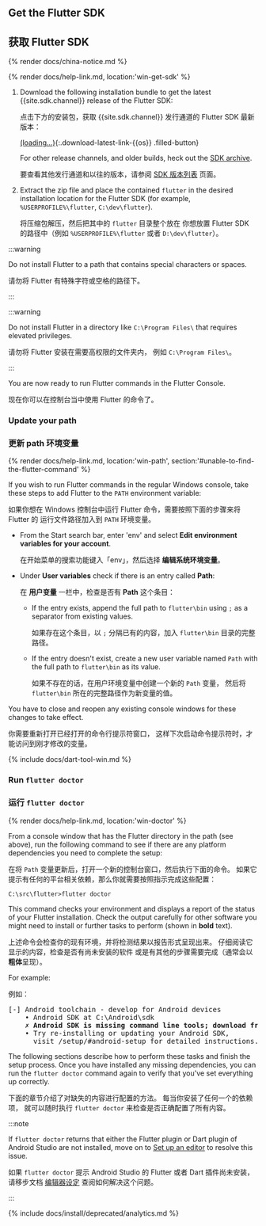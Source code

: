 ## Get the Flutter SDK

## 获取 Flutter SDK

{% render docs/china-notice.md %}

{% render docs/help-link.md, location:'win-get-sdk' %}

 1. Download the following installation bundle to get the latest
    {{site.sdk.channel}} release of the Flutter SDK:

    点击下方的安装包，获取 {{site.sdk.channel}} 发行通道的 Flutter SDK 最新版本：

    [(loading...)](#){:.download-latest-link-{{os}} .filled-button}

    For other release channels, and older builds,
    heck out the [SDK archive][].

    要查看其他发行通道和以往的版本，请参阅
    [SDK 版本列表][SDK archive] 页面。

 1. Extract the zip file and place the contained `flutter`
    in the desired installation location for the Flutter SDK
    (for example, `%USERPROFILE%\flutter`, `C:\dev\flutter`).

    将压缩包解压，然后把其中的 `flutter` 目录整个放在
    你想放置 Flutter SDK 的路径中（例如 `%USERPROFILE%\flutter` 或者 `D:\dev\flutter`）。

:::warning

Do not install Flutter to a path that contains special
characters or spaces.

请勿将 Flutter 有特殊字符或空格的路径下。

:::

:::warning

Do not install Flutter in a directory like
`C:\Program Files\` that requires elevated privileges.

请勿将 Flutter 安装在需要高权限的文件夹内，
例如 `C:\Program Files\`。

:::

You are now ready to run Flutter commands in the Flutter Console.

现在你可以在控制台当中使用 Flutter 的命令了。

### Update your path

### 更新 path 环境变量

{% render docs/help-link.md, location:'win-path', section:'#unable-to-find-the-flutter-command' %}

If you wish to run Flutter commands in the regular Windows console,
take these steps to add Flutter to the `PATH` environment variable:

如果你想在 Windows 控制台中运行 Flutter 命令，需要按照下面的步骤来将 Flutter 的
运行文件路径加入到 `PATH` 环境变量。

* From the Start search bar, enter 'env'
  and select **Edit environment variables for your account**.

  在开始菜单的搜索功能键入「env」，然后选择 **编辑系统环境变量**。

* Under **User variables** check if there is an entry called **Path**:

  在 **用户变量** 一栏中，检查是否有 **Path** 这个条目：

  * If the entry exists, append the full path to `flutter\bin` using
    `;` as a separator from existing values.

    如果存在这个条目，以 `;` 分隔已有的内容，加入 `flutter\bin` 目录的完整路径。

  * If the entry doesn't exist,
    create a new user variable named `Path` with
    the full path to `flutter\bin` as its value.

    如果不存在的话，在用户环境变量中创建一个新的 `Path` 变量，
    然后将 `flutter\bin` 所在的完整路径作为新变量的值。

You have to close and reopen any existing console windows
for these changes to take effect.

你需要重新打开已经打开的命令行提示符窗口，
这样下次启动命令提示符时，才能访问到刚才修改的变量。

{% include docs/dart-tool-win.md %}

### Run `flutter doctor`

### 运行 `flutter doctor`

{% render docs/help-link.md, location:'win-doctor' %}

From a console window that has the Flutter directory in the
path (see above), run the following command to see if there
are any platform dependencies you need to complete the setup:

在将 `Path` 变量更新后，打开一个新的控制台窗口，然后执行下面的命令。
如果它提示有任何的平台相关依赖，那么你就需要按照指示完成这些配置：

```batchfile
C:\src\flutter>flutter doctor
```

This command checks your environment and displays a report of the status
of your Flutter installation. Check the output carefully for other
software you might need to install or further tasks to perform
(shown in **bold** text).

上述命令会检查你的现有环境，并将检测结果以报告形式呈现出来。
仔细阅读它显示的内容，检查是否有尚未安装的软件
或是有其他的步骤需要完成（通常会以**粗体**呈现）。

For example:

例如：

<pre>
[-] Android toolchain - develop for Android devices
    • Android SDK at C:\Android\sdk
    <strong>✗ Android SDK is missing command line tools; download from https://goo.gl/XxQghQ</strong>
    • Try re-installing or updating your Android SDK,
      visit /setup/#android-setup for detailed instructions.
</pre>

The following sections describe how to perform these tasks and
finish the setup process. Once you have installed any missing
dependencies, you can run the `flutter doctor` command again to
verify that you've set everything up correctly.

下面的章节介绍了对缺失的内容进行配置的方法。
每当你安装了任何一个的依赖项，
就可以随时执行 `flutter doctor` 来检查是否正确配置了所有内容。

:::note

If `flutter doctor` returns that either the Flutter plugin
or Dart plugin of Android Studio are not installed, move
on to [Set up an editor][] to resolve this issue.

如果 `flutter doctor` 提示 Android Studio 的
Flutter 或者 Dart 插件尚未安装，请移步文档
[编辑器设定][Set up an editor] 查阅如何解决这个问题。

:::

{% include docs/install/deprecated/analytics.md %}

[SDK archive]: /release/archive
[Set up an editor]: /get-started/editor?tab=androidstudio
